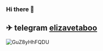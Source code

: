 ### Hi there 👋
 ✈ telegram [elizavetaboo](https://t.me/elizavetaboo)
 -----

<!-- - 🌱 I’m currently learning frontend develo -->

![GuZ8yHhFQDU](https://user-images.githubusercontent.com/87004621/207284883-24bf25d6-377a-4307-8c92-b7ca5ca351df.jpg)




<!--
**frommenine/frommenine** is a ✨ _special_ ✨ repository because its `README.md` (this file) appears on your GitHub profile.

Here are some ideas to get you started:

- 🔭 I’m currently working on ...
 ...
- 👯 I’m looking to collaborate on ...
- 🤔 I’m looking for help with ...
- 💬 Ask me about ...
- 📫 How to reach me: ...
- 😄 Pronouns: ...
- ⚡ Fun fact: ...
-->
